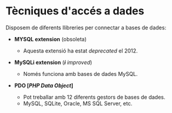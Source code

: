 # Tècniques d'accés a dades

Disposem de diferents llibreries per connectar a bases de dades:

* **MYSQL extension** (obsoleta)
  * Aquesta extensió ha estat _deprecated_ el 2012.


* **MySQLi extension** (**_i_** _improved_)
  * Només funciona amb bases de dades MySQL.


* **PDO [_PHP Data Object_]**
  * Pot treballar amb 12 diferents gestors de bases de dades.
  * MySQL, SQLite, Oracle, MS SQL Server, etc.
